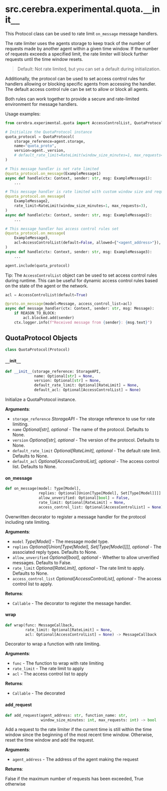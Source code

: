 <a id="src.cerebra.experimental.quota.__init__"></a>

# src.cerebra.experimental.quota.`__`init`__`

This Protocol class can be used to rate limit `on_message` message handlers.

The rate limiter uses the agents storage to keep track of the number of requests
made by another agent within a given time window. If the number of requests exceeds
a specified limit, the rate limiter will block further requests until the time
window resets.

> Default: Not rate limited, but you can set a default during initialization.

Additionally, the protocol can be used to set access control rules for handlers
allowing or blocking specific agents from accessing the handler.
The default access control rule can be set to allow or block all agents.

Both rules can work together to provide a secure and rate-limited environment for
message handlers.


Usage examples:

```python
from cerebra.experimental.quota import AccessControlList, QuotaProtocol, RateLimit

# Initialize the QuotaProtocol instance
quota_protocol = QuotaProtocol(
    storage_reference=agent.storage,
    name="quota_proto",
    version=agent._version,
    # default_rate_limit=RateLimit(window_size_minutes=1, max_requests=3), # Optional
)

# This message handler is not rate limited
@quota_protocol.on_message(ExampleMessage1)
async def handle(ctx: Context, sender: str, msg: ExampleMessage1):
    ...

# This message handler is rate limited with custom window size and request limit
@quota_protocol.on_message(
    ExampleMessage2,
    rate_limit=RateLimit(window_size_minutes=1, max_requests=3),
)
async def handle(ctx: Context, sender: str, msg: ExampleMessage2):
    ...

# This message handler has access control rules set
@quota_protocol.on_message(
    ExampleMessage3,
    acl=AccessControlList(default=False, allowed={"<agent_address>"}),
)
async def handle(ctx: Context, sender: str, msg: ExampleMessage3):
    ...

agent.include(quota_protocol)
```

Tip: The `AccessControlList` object can be used to set access control rules during
runtime. This can be useful for dynamic access control rules based on the state of the
agent or the network.
```python
acl = AccessControlList(default=True)

@proto.on_message(model=Message, access_control_list=acl)
async def message_handler(ctx: Context, sender: str, msg: Message):
    if REASON_TO_BLOCK:
        acl.blocked.add(sender)
    ctx.logger.info(f"Received message from {sender}: {msg.text}")
```

<a id="src.cerebra.experimental.quota.__init__.QuotaProtocol"></a>

## QuotaProtocol Objects

```python
class QuotaProtocol(Protocol)
```

<a id="src.cerebra.experimental.quota.__init__.QuotaProtocol.__init__"></a>

#### `__`init`__`

```python
def __init__(storage_reference: StorageAPI,
             name: Optional[str] = None,
             version: Optional[str] = None,
             default_rate_limit: Optional[RateLimit] = None,
             default_acl: Optional[AccessControlList] = None)
```

Initialize a QuotaProtocol instance.

**Arguments**:

- `storage_reference` _StorageAPI_ - The storage reference to use for rate limiting.
- `name` _Optional[str], optional_ - The name of the protocol. Defaults to None.
- `version` _Optional[str], optional_ - The version of the protocol. Defaults to None.
- `default_rate_limit` _Optional[RateLimit], optional_ - The default rate limit.
  Defaults to None.
- `default_acl` _Optional[AccessControlList], optional_ - The access control list.
  Defaults to None.

<a id="src.cerebra.experimental.quota.__init__.QuotaProtocol.on_message"></a>

#### on`_`message

```python
def on_message(model: Type[Model],
               replies: Optional[Union[Type[Model], Set[Type[Model]]]] = None,
               allow_unverified: Optional[bool] = False,
               rate_limit: Optional[RateLimit] = None,
               access_control_list: Optional[AccessControlList] = None)
```

Overwritten decorator to register a message handler for the protocol
including rate limiting.

**Arguments**:

- `model` _Type[Model]_ - The message model type.
- `replies` _Optional[Union[Type[Model], Set[Type[Model]]]], optional_ - The associated
  reply types. Defaults to None.
- `allow_unverified` _Optional[bool], optional_ - Whether to allow unverified messages.
  Defaults to False.
- `rate_limit` _Optional[RateLimit], optional_ - The rate limit to apply. Defaults to None.
- `access_control_list` _Optional[AccessControlList], optional_ - The access control list to
  apply.
  

**Returns**:

- `Callable` - The decorator to register the message handler.

<a id="src.cerebra.experimental.quota.__init__.QuotaProtocol.wrap"></a>

#### wrap

```python
def wrap(func: MessageCallback,
         rate_limit: Optional[RateLimit] = None,
         acl: Optional[AccessControlList] = None) -> MessageCallback
```

Decorator to wrap a function with rate limiting.

**Arguments**:

- `func` - The function to wrap with rate limiting
- `rate_limit` - The rate limit to apply
- `acl` - The access control list to apply
  

**Returns**:

- `Callable` - The decorated

<a id="src.cerebra.experimental.quota.__init__.QuotaProtocol.add_request"></a>

#### add`_`request

```python
def add_request(agent_address: str, function_name: str,
                window_size_minutes: int, max_requests: int) -> bool
```

Add a request to the rate limiter if the current time is still within the
time window since the beginning of the most recent time window. Otherwise,
reset the time window and add the request.

**Arguments**:

- `agent_address` - The address of the agent making the request
  

**Returns**:

  False if the maximum number of requests has been exceeded, True otherwise

